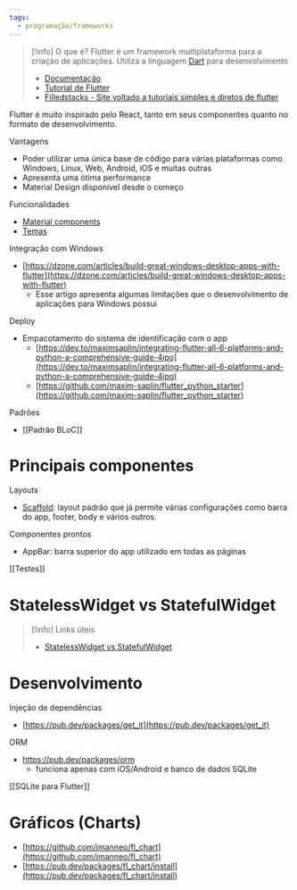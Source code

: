 ```yaml
---
tags:
  - programação/frameworks
---
```

> [!info] O que é?
> Flutter é um framework multiplataforma para a criação de aplicações.
> Utiliza a linguagem [Dart](https://dart.dev/overview) para desenvolvimento
> 
> - [Documentação](https://docs.flutter.dev/)
> - [Tutorial de Flutter](https://www.youtube.com/watch?v=1ukSR1GRtMU&list=PL4cUxeGkcC9jLYyp2Aoh6hcWuxFDX6PBJ)
>- [Filledstacks - Site voltado a tutoriais simples e diretos de flutter](https://www.filledstacks.com/)


Flutter é muito inspirado pelo React, tanto em seus componentes quanto no formato de desenvolvimento.

Vantagens

- Poder utilizar uma única base de código para várias plataformas como Windows, Linux, Web, Android, iOS e muitas outras
- Apresenta uma ótima performance
- Material Design disponível desde o começo

Funcionalidades

- [Material components](https://docs.flutter.dev/ui/widgets/material)
- [Temas](https://docs.flutter.dev/cookbook/design/themes)



Integração com Windows

- [https://dzone.com/articles/build-great-windows-desktop-apps-with-flutter](https://dzone.com/articles/build-great-windows-desktop-apps-with-flutter)
	- Esse artigo apresenta algumas limitações que o desenvolvimento de aplicações para Windows possui

Deploy

- Empacotamento do sistema de identificação com o app
    - [https://dev.to/maximsaplin/integrating-flutter-all-6-platforms-and-python-a-comprehensive-guide-4ipo](https://dev.to/maximsaplin/integrating-flutter-all-6-platforms-and-python-a-comprehensive-guide-4ipo)
    - [https://github.com/maxim-saplin/flutter_python_starter](https://github.com/maxim-saplin/flutter_python_starter)

Padrões

- [[Padrão BLoC]]

# Principais componentes

Layouts

- [Scaffold](https://api.flutter.dev/flutter/material/Scaffold-class.html): layout padrão que já permite várias configurações como barra do app, footer, body e vários outros.

Componentes prontos

- AppBar: barra superior do app utilizado em todas as páginas


[[Testes]]

# StatelessWidget vs StatefulWidget

> [!info] Links úteis
> - [StatelessWidget vs StatefulWidget](https://www.flutterclutter.dev/flutter/basics/statelesswidget-vs-statefulwidget/2020/1195/)

# Desenvolvimento

Injeção de dependências
- [https://pub.dev/packages/get_it](https://pub.dev/packages/get_it)

ORM
- https://pub.dev/packages/orm
	- funciona apenas com iOS/Android e banco de dados SQLite

[[SQLite para Flutter]]


# Gráficos (Charts)

- [https://github.com/imanneo/fl_chart](https://github.com/imanneo/fl_chart)
- [https://pub.dev/packages/fl_chart/install](https://pub.dev/packages/fl_chart/install)